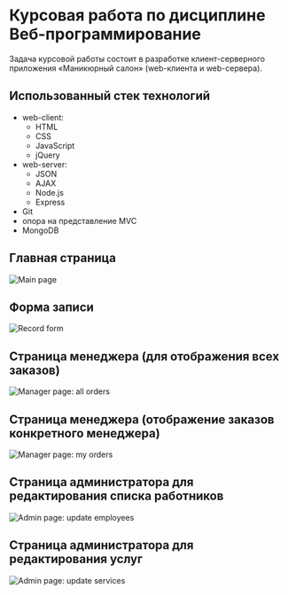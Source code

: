 # Курсовая работа по дисциплине Веб-программирование
Задача курсовой работы состоит в разработке клиент-серверного приложения «Маникюрный салон» (web-клиента и web-сервера). 
## Использованный стек технологий
* web-client:
    * HTML
    * CSS
    * JavaScript
    * jQuery
* web-server:
  * JSON
  * AJAX
  * Node.js
  * Express
* Git
* опора на представление MVC
* MongoDB

## Главная страница
![Main page](https://github.com/Avdonins/VPKursovaya/assets/81324706/444e929c-2094-4cf6-8e7d-592e1dc89564)

## Форма записи
![Record form](https://github.com/Avdonins/VPKursovaya/assets/81324706/d567caea-4f11-4729-b5d5-dba989347838)

## Страница менеджера (для отображения всех заказов)
![Manager page: all orders](https://github.com/Avdonins/VPKursovaya/assets/81324706/3ae1f91f-322a-4938-9b5e-4b434eb06d6b)

## Страница менеджера (отображение заказов конкретного менеджера)
![Manager page: my orders](https://github.com/Avdonins/VPKursovaya/assets/81324706/42d67d82-a0f0-487b-bc60-cee959dbf164)

## Страница администратора для редактирования списка работников
![Admin page: update employees](https://github.com/Avdonins/VPKursovaya/assets/81324706/0d84b8a7-f661-4569-b492-bd5b5c3ff98d)

## Страница администратора для редактирования услуг
![Admin page: update services](https://github.com/Avdonins/VPKursovaya/assets/81324706/3d2af273-b4f1-4759-babe-12dd25b38659)
